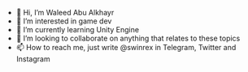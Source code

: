 - 👋 Hi, I’m Waleed Abu Alkhayr
- 👀 I’m interested in game dev
- 🌱 I’m currently learning Unity Engine
- 💞️ I’m looking to collaborate on anything that relates to these topics 
- 📫 How to reach me, just write @swinrex in Telegram, Twitter and Instagram

<!---
Swinrex/Swinrex is a ✨ special ✨ repository because its `README.md` (this file) appears on your GitHub profile.
You can click the Preview link to take a look at your changes.
--->
